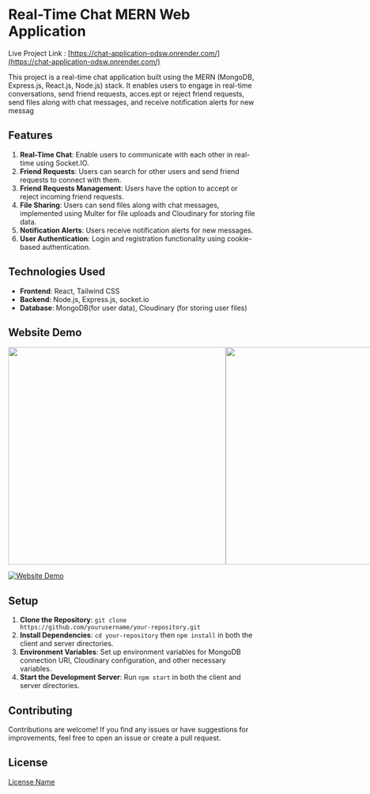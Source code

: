 # Real-Time Chat MERN Web Application

Live Project Link : [https://chat-application-odsw.onrender.com/](https://chat-application-odsw.onrender.com/)

This project is a real-time chat application built using the MERN (MongoDB, Express.js, React.js, Node.js) stack. It enables users to engage in real-time conversations, send friend requests, acces.ept or reject friend requests, send files along with chat messages, and receive notification alerts for new messag

## Features

1. **Real-Time Chat**: Enable users to communicate with each other in real-time using Socket.IO.
2. **Friend Requests**: Users can search for other users and send friend requests to connect with them.
3. **Friend Requests Management**: Users have the option to accept or reject incoming friend requests.
4. **File Sharing**: Users can send files along with chat messages, implemented using Multer for file uploads and Cloudinary for storing file data.
5. **Notification Alerts**: Users receive notification alerts for new messages.
6. **User Authentication**: Login and registration functionality using cookie-based authentication.

## Technologies Used

- **Frontend**: React, Tailwind CSS
- **Backend**: Node.js, Express.js, socket.io
- **Database**: MongoDB(for user data),   Cloudinary (for storing user files)

## Website Demo
<p style="display: flex; justify-content: space-between;">
  <img src="https://github.com/akshaydhayal/Real-Time-Chat-Application/blob/main/chat.png"  width="440" />
  <img src="https://github.com/akshaydhayal/Real-Time-Chat-Application/blob/main/chat2.png" width="440" />
</p>


[![Website Demo](link_to_website_demo_image)](link_to_website_demo_video)

## Setup

1. **Clone the Repository**: `git clone https://github.com/yourusername/your-repository.git`
2. **Install Dependencies**: `cd your-repository` then `npm install` in both the client and server directories.
3. **Environment Variables**: Set up environment variables for MongoDB connection URI, Cloudinary configuration, and other necessary variables.
4. **Start the Development Server**: Run `npm start` in both the client and server directories.


## Contributing

Contributions are welcome! If you find any issues or have suggestions for improvements, feel free to open an issue or create a pull request.

## License

[License Name](link_to_license)
